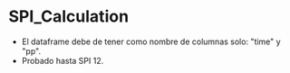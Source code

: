 # SPI_Calculation
* El dataframe debe de tener como nombre de columnas solo: "time" y "pp". 
* Probado hasta SPI 12. 
